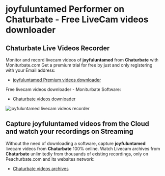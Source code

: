 # joyfuluntamed Performer on Chaturbate - Free LiveCam videos downloader

## Chaturbate Live Videos Recorder

Monitor and record livecam videos of **joyfuluntamed** from **Chaturbate** with Moniturbate.com
Get a premium trial for free by just and only registering with your Email address:
* [joyfuluntamed Premium videos downloader](https://moniturbate.com/request-demo-licence-key.html)

Free livecam videos downloader - Moniturbate Software:
* [Chaturbate videos downloader](https://moniturbate.com/moniturbate-download-software.html)

![joyfuluntamed livecam videos recorder](https://peachurnet.com/templates/moniturbate-software.png)


## Capture joyfuluntamed videos from the Cloud and watch your recordings on Streaming

Without the need of downloading a software, capture **joyfuluntamed** livecam videos from **Chaturbate** 100% online.
Watch Livecam archives from **Chaturbate** unlimitedly from thousands of existing recordings, only on Peachurbate.com and its websites network:
* [Chaturbate videos archives](https://peachurnet.com/)
